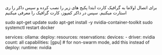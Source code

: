 برای اتصال اولاما به گرافیک کارت ابتدا پکیج های زیر را نصب کرده و سپس داکر را ری استارت میکنیم. سپس در داکر کمپوز، کارت گرافیک را معرفی میکنیم

sudo apt-get update
sudo apt-get install -y nvidia-container-toolkit
sudo systemctl restart docker

services:
  ollama:
    deploy:
      resources:
        reservations:
          devices:
            - driver: nvidia
              count: all
              capabilities: [gpu]
    # for non-swarm mode, add this instead of deploy:
    runtime: nvidia
